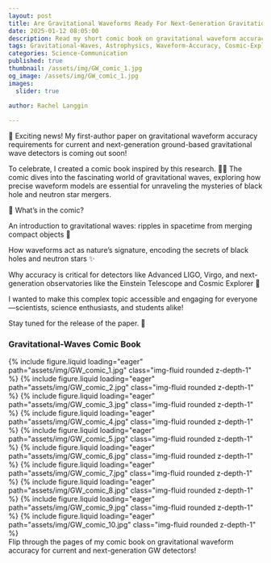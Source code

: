 ```yaml
---
layout: post
title: Are Gravitational Waveforms Ready For Next-Generation Gravitational-Wave Detectors? A Comic Book
date: 2025-01-12 08:05:00
description: Read my short comic book on gravitational waveform accuracy for current and next-generation GW detectors here!
tags: Gravitational-Waves, Astrophysics, Waveform-Accuracy, Cosmic-Explorer, Einstein-Telescope
categories: Science-Communication
published: true
thumbnail: /assets/img/GW_comic_1.jpg
og_image: /assets/img/GW_comic_1.jpg
images:
  slider: true

author: Rachel Langgin
  
---
```


<style>
/* Custom Styles for Swiper Book Layout */
.swiper-container {
  max-width: 90%; /* Adjust the width to your preference */
  margin: auto; /* Center the Swiper on the page */
  box-shadow: 0px 4px 8px rgba(0, 0, 0, 0.1); /* Subtle shadow for a book-like effect */
}

.swiper-slide {
  background: white; /* White background for pages */
  padding: 10px; /* Add space around images */
  border-radius: 5px; /* Rounded corners for a polished look */
  box-shadow: 0px 2px 4px rgba(0, 0, 0, 0.1); /* Subtle shadow for each page */
}
</style>

🌌 Exciting news! My first-author paper on gravitational waveform accuracy requirements for current and next-generation ground-based gravitational wave detectors is coming out soon!

To celebrate, I created a comic book inspired by this research. 🎨📖 The comic dives into the fascinating world of gravitational waves, exploring how precise waveform models are essential for unraveling the mysteries of black hole and neutron star mergers.

📡 What’s in the comic?

An introduction to gravitational waves: ripples in spacetime from merging compact objects 🌌

How waveforms act as nature’s signature, encoding the secrets of black holes and neutron stars ✨

Why accuracy is critical for detectors like Advanced LIGO, Virgo, and next-generation observatories like the Einstein Telescope and Cosmic Explorer 🔭

I wanted to make this complex topic accessible and engaging for everyone—scientists, science enthusiasts, and students alike!

Stay tuned for the release of the paper. 🚀

### Gravitational-Waves Comic Book  
<!-- Comic Book Viewer -->
<swiper-container
  keyboard="true"
  navigation="true"
  pagination="true"
  pagination-clickable="true"
  pagination-dynamic-bullets="true"
  rewind="true"
  loop="false"
  space-between="10"
  effect="flip"
  flip-effect='{"slideShadows": true}'
  slides-per-view="2" 
  centered-slides="false" 
  grab-cursor="true" 
  breakpoints='{"769": {"slidesPerView": 2, "slidesPerGroup": 2}, "0": {"slidesPerView": 1, "slidesPerGroup": 1}}'>
  <!-- Slides here -->
  <swiper-slide>
    <!-- Left empty intentionally -->
  </swiper-slide>
  <!-- Title Cover (Single Page) -->
  <swiper-slide>
    {% include figure.liquid loading="eager" path="assets/img/GW_comic_1.jpg" class="img-fluid rounded z-depth-1" %}
  </swiper-slide>

  <!-- Page Pair 2 & 3 -->
  <swiper-slide>
    {% include figure.liquid loading="eager" path="assets/img/GW_comic_2.jpg" class="img-fluid rounded z-depth-1" %}
  </swiper-slide>
  <swiper-slide>
    {% include figure.liquid loading="eager" path="assets/img/GW_comic_3.jpg" class="img-fluid rounded z-depth-1" %}
  </swiper-slide>

  <!-- Page Pair 4 & 5 -->
  <swiper-slide>
    {% include figure.liquid loading="eager" path="assets/img/GW_comic_4.jpg" class="img-fluid rounded z-depth-1" %}
  </swiper-slide>
  <swiper-slide>
    {% include figure.liquid loading="eager" path="assets/img/GW_comic_5.jpg" class="img-fluid rounded z-depth-1" %}
  </swiper-slide>

  <!-- Continue with the rest of the pages -->
  <swiper-slide>
    {% include figure.liquid loading="eager" path="assets/img/GW_comic_6.jpg" class="img-fluid rounded z-depth-1" %}
  </swiper-slide>
  <swiper-slide>
    {% include figure.liquid loading="eager" path="assets/img/GW_comic_7.jpg" class="img-fluid rounded z-depth-1" %}
  </swiper-slide>

  <swiper-slide>
    {% include figure.liquid loading="eager" path="assets/img/GW_comic_8.jpg" class="img-fluid rounded z-depth-1" %}
  </swiper-slide>
  <swiper-slide>
    {% include figure.liquid loading="eager" path="assets/img/GW_comic_9.jpg" class="img-fluid rounded z-depth-1" %}
  </swiper-slide>

  <!-- Last Page -->
  <swiper-slide>
    {% include figure.liquid loading="eager" path="assets/img/GW_comic_10.jpg" class="img-fluid rounded z-depth-1" %}
  </swiper-slide>
</swiper-container>
<div class="caption">
    Flip through the pages of my comic book on gravitational waveform accuracy for current and next-generation GW detectors!
</div>
